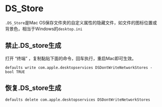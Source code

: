# DS_Store

`.DS_Store`是Mac OS保存文件夹的自定义属性的隐藏文件，如文件的图标位置或背景色，相当于Windows的`desktop.ini`

## 禁止.DS_store生成

打开 “终端” ，复制黏贴下面的命令，回车执行，重启Mac即可生效。

`defaults write com.apple.desktopservices DSDontWriteNetworkStores -bool TRUE`

## 恢复.DS_store生成

`defaults delete com.apple.desktopservices DSDontWriteNetworkStores`
